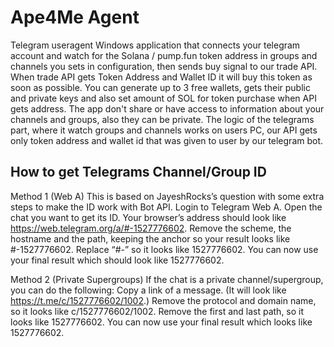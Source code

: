 # Ape4Me Agent
Telegram useragent Windows application that connects your telegram account and watch for the Solana / pump.fun token address in groups and channels you sets in configuration, then sends buy signal to our trade API. When trade API gets Token Address and Wallet ID it will buy this token as soon as possible. You can generate up to 3 free wallets, gets their public and private keys and also set amount of SOL for token purchase when API gets address. The app don't share or have access to information about your channels and groups, also they can be private. The logic of the telegrams part, where it watch groups and channels works on users PC, our API gets only token address and wallet id that was given to user by our telegram bot.

## How to get Telegrams Channel/Group ID
Method 1 (Web A)
This is based on JayeshRocks’s question with some extra steps to make the ID work with Bot API.
Login to Telegram Web A.
Open the chat you want to get its ID.
Your browser’s address should look like https://web.telegram.org/a/#-1527776602.
Remove the scheme, the hostname and the path, keeping the anchor so your result looks like #-1527776602.
Replace “#-” so it looks like 1527776602.
You can now use your final result which should look like 1527776602.

Method 2 (Private Supergroups)
If the chat is a private channel/supergroup, you can do the following:
Copy a link of a message. (It will look like https://t.me/c/1527776602/1002.)
Remove the protocol and domain name, so it looks like c/1527776602/1002.
Remove the first and last path, so it looks like 1527776602.
You can now use your final result which looks like 1527776602.
